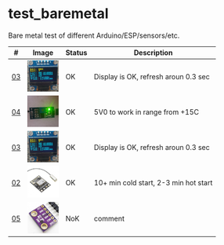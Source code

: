 # test_baremetal
Bare metal test of different Arduino/ESP/sensors/etc. 

| # | Image | Status | Description |
| --- | --- | --- | --- |
|[03](https://github.com/ayaromenok/test_baremetal/issues/03) | ![i2c_display_ssd1306](https://github.com/ayaromenok/test_baremetal/blob/master/03__i2c_display_ssd1306/png/03.png) | OK | Display is OK, refresh aroun 0.3 sec|\n
|[04](https://github.com/ayaromenok/test_baremetal/issues/04) | ![temperature_trigger](https://github.com/ayaromenok/test_baremetal/blob/master/04__temperature_trigger/png/04.png) | OK | 5V0 to work in range from +15C |\n
|[03](https://github.com/ayaromenok/test_baremetal/issues/03) | ![i2c_display_ssd1306](https://github.com/ayaromenok/test_baremetal/blob/master/03__i2c_display_ssd1306/png/03.png) | OK | Display is OK, refresh aroun 0.3 sec|\n
|[02](https://github.com/ayaromenok/test_baremetal/issues/02) | ![serial_GPS](https://github.com/ayaromenok/test_baremetal/blob/master/02__serial_GPS/png/02.png) | OK | 10+ min cold start, 2-3 min hot start |\n
|[05](https://github.com/ayaromenok/test_baremetal/issues/05) | ![i2c_spi_bmp280](https://github.com/ayaromenok/test_baremetal/blob/master/05__i2c_spi_bmp280/png/05.png) | NoK | comment |\n
